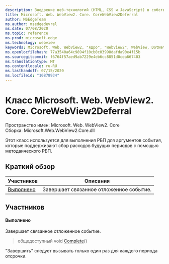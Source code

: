```yaml
---
description: Внедрение веб-технологий (HTML, CSS и JavaScript) в собственные приложения с помощью элемента управления Microsoft Edge WebView2
title: Microsoft. Web. WebView2. Core. CoreWebView2Deferral
author: MSEdgeTeam
ms.author: msedgedevrel
ms.date: 07/08/2020
ms.topic: reference
ms.prod: microsoft-edge
ms.technology: webview
keywords: Microsoft. Web. WebView2, "ядро", "WebView2", WebView, DotNet, WPF, WinForms, App, EDGE, CoreWebView2, CoreWebView2Controller, браузерный элемент управления, EDGE HTML, Microsoft. Web. WebView2
ms.openlocfilehash: 77a3540a64c9894f10cb0c03998dafda90e4f15b
ms.sourcegitcommit: f6764f57aed9ab7229e4eb6cc8851d0cea667403
ms.translationtype: MT
ms.contentlocale: ru-RU
ms.lasthandoff: 07/15/2020
ms.locfileid: "10878934"
---
```

# Класс Microsoft. Web. WebView2. Core. CoreWebView2Deferral 

Пространство имен: Microsoft. Web. WebView2. Core \
Сборка: Microsoft.Web.WebView2.Core.dll

Этот класс используется для выполнения РБП для аргументов события, которые поддерживают сбор расходов будущих периодов с помощью методаического РБП.

## Краткий обзор

 Участников                        | Описания
--------------------------------|---------------------------------------------
[Выполнено](#complete) | Завершает связанное отложенное событие.

## Участников

#### Выполнено 

Завершает связанное отложенное событие.

> общедоступный void [Complete](#complete)()

"Завершить" следует вызывать только один раз для каждого периода отсрочки.

